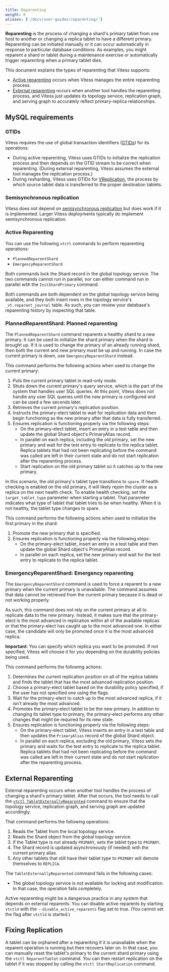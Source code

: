 ```yaml
---
title: Reparenting
weight: 6
aliases: ['/docs/user-guides/reparenting/']
---
```


**Reparenting** is the process of changing a shard's primary tablet from one host to another or changing a replica tablet to have a different primary. Reparenting can be initiated manually or it can occur automatically in response to particular database conditions. As examples, you might reparent a shard or tablet during a maintenance exercise or automatically trigger reparenting when a primary tablet dies.

This document explains the types of reparenting that Vitess supports:

* [Active reparenting](../../configuration-advanced/reparenting/#active-reparenting) occurs when Vitess manages the entire reparenting process.
* [External reparenting](../../configuration-advanced/reparenting/#external-reparenting) occurs when another tool handles the reparenting process, and Vitess just updates its topology service, replication graph, and serving graph to accurately reflect primary-replica relationships.

## MySQL requirements

### GTIDs

Vitess requires the use of global transaction identifiers ([GTIDs](https://dev.mysql.com/doc/refman/5.6/en/replication-gtids-concepts.html)) for its operations:

* During active reparenting, Vitess uses GTIDs to initialize the replication process and then depends on the GTID stream to be correct when reparenting. (During external reparenting, Vitess assumes the external tool manages the replication process.)
* During resharding, Vitess uses GTIDs for [VReplication](../../../reference/vreplication), the process by which source tablet data is transferred to the proper destination tablets.

### Semisynchronous replication

Vitess does not depend on [semisynchronous replication](https://dev.mysql.com/doc/refman/5.6/en/replication-semisync.html) but does work if it is implemented. Larger Vitess deployments typically do implement semisynchronous replication.

### Active Reparenting

You can use the following `vtctl` commands to perform reparenting operations:

* `PlannedReparentShard`
* `EmergencyReparentShard`

Both commands lock the Shard record in the global topology service. The two commands cannot run in parallel, nor can either command run in parallel with the `InitShardPrimary` command.

Both commands are both dependent on the global topology service being available, and they both insert rows in the topology service's `_vt.reparent_journal` table. As such, you can review your database's reparenting history by inspecting that table.

### PlannedReparentShard: Planned reparenting

The `PlannedReparentShard` command reparents a healthy shard to a new primary. It can be used to initialize the shard primary when the shard is brought up. If it is used to change the primary of an already running shard, then both the current and new primary must be up and running. In case the current primary is down, use `EmergencyReparentShard` instead.

This command performs the following actions when used to change the current primary:

1. Puts the current primary tablet in read-only mode.
2. Shuts down the current primary's query service, which is the part of the system that handles user SQL queries. At this point, Vitess does not handle any user SQL queries until the new primary is configured and can be used a few seconds later.
3. Retrieves the current primary's replication position.
4. Instructs the primary-elect tablet to wait for replication data and then begin functioning as the new primary after that data is fully transferred.
5. Ensures replication is functioning properly via the following steps:
    - On the primary-elect tablet, insert an entry in a test table and then update the global Shard object's PrimaryAlias record.
    - In parallel on each replica, including the old primary, set the new primary and wait for the test entry to replicate to the replica tablet. Replica tablets that had not been replicating before the command was called are left in their current state and do not start replication after the reparenting process.
    - Start replication on the old primary tablet so it catches up to the new primary.

In this scenario, the old primary's tablet type transitions to `spare`. If health checking is enabled on the old primary, it will likely rejoin the cluster as a replica on the next health check. To enable health checking, set the `target_tablet_type` parameter when starting a tablet. That parameter indicates what type of tablet that tablet tries to be when healthy. When it is not healthy, the tablet type changes to spare.

This command performs the following actions when used to initialize the first primary in the shard:
1. Promote the new primary that is specified.
2. Ensures replication is functioning properly via the following steps:
    - On the primary-elect tablet, insert an entry in a test table and then update the global Shard object's PrimaryAlias record.
    - In parallel on each replica, set the new primary and wait for the test entry to replicate to the replica tablet.

### EmergencyReparentShard: Emergency reparenting

The `EmergencyReparentShard` command is used to force a reparent to a new primary when the current primary is unavailable. The command assumes that data cannot be retrieved from the current primary because it is dead or not working properly.

As such, this command does not rely on the current primary at all to replicate data to the new primary. Instead, it makes sure that the primary-elect is the most advanced in replication within all of the available replicas or that the primary-elect has caught up to the most advanced one. In either case, the candidate will only be promoted once it is the most advanced replica.

**Important**: You can specify which replica you want to be promoted. If not specified, Vitess will choose it for you depending on the durability policies being used.

This command performs the following actions:

1. Determines the current replication position on all of the replica tablets and finds the tablet that has the most advanced replication position.
2. Choose a primary-elect tablet based on the durability policy specified, if the user has not specified one using the flags.
3. Wait for the primary-elect to catch up to the most advanced replica, if it isn't already the most advanced.
4. Promotes the primary-elect tablet to be the new primary. In addition to changing its tablet type to primary, the primary-elect performs any other changes that might be required for its new state.
5. Ensures replication is functioning properly via the following steps:
    - On the primary-elect tablet, Vitess inserts an entry in a test table and then updates the `PrimaryAlias` record of the global Shard object.
    - In parallel on each replica, excluding the old primary, Vitess sets the primary and waits for the test entry to replicate to the replica tablet. Replica tablets that had not been replicating before the command was called are left in their current state and do not start replication after the reparenting process.

## External Reparenting

External reparenting occurs when another tool handles the process of changing a shard's primary tablet. After that occurs, the tool needs to call the [`vtctl TabletExternallyReparented`](../../../reference/vtctl/shards/#tabletexternallyreparented) command to ensure that the topology service, replication graph, and serving graph are updated accordingly.

That command performs the following operations:

1. Reads the Tablet from the local topology service.
2. Reads the Shard object from the global topology service.
3. If the Tablet type is not already `PRIMARY`, sets the tablet type to `PRIMARY`.
4. The Shard record is updated asynchronously (if needed) with the current primary alias.
5. Any other tablets that still have their tablet type to `PRIMARY` will demote themselves to `REPLICA`.

The `TabletExternallyReparented` command fails in the following cases:

* The global topology service is not available for locking and modification. In that case, the operation fails completely.

Active reparenting might be a dangerous practice in any system that depends on external reparents. You can disable active reparents by starting `vtctld` with the `--disable_active_reparents` flag set to true. (You cannot set the flag after `vtctld` is started.)

## Fixing Replication

A tablet can be orphaned after a reparenting if it is unavailable when the reparent operation is running but then recovers later on. In that case, you can manually reset the tablet's primary to the current shard primary using the `vtctl ReparentTablet` command. You can then restart replication on the tablet if it was stopped by calling the `vtctl StartReplication` command.
